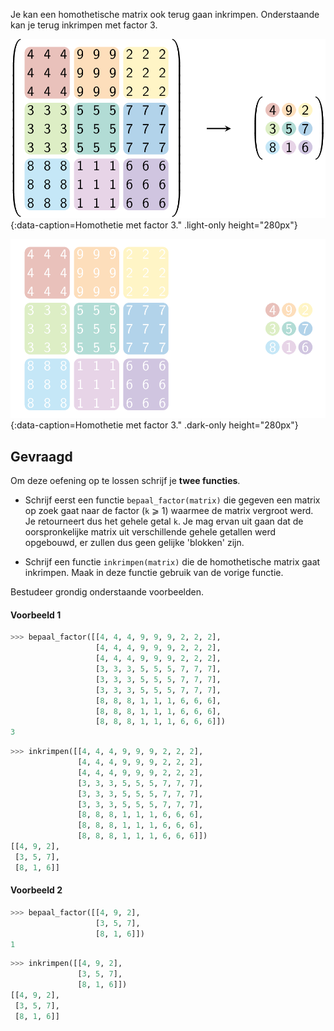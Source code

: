 Je kan een homothetische matrix ook terug gaan inkrimpen. Onderstaande kan je terug inkrimpen met factor 3.

![Homothetie met factor 3.](media/image.png "Homothetie met factor 3."){:data-caption=Homothetie met factor 3." .light-only height="280px"}

![Homothetie met factor 3.](media/image_dark.png "Homothetie met factor 3."){:data-caption=Homothetie met factor 3." .dark-only height="280px"}

## Gevraagd
Om deze oefening op te lossen schrijf je **twee functies**.

* Schrijf eerst een functie `bepaal_factor(matrix)` die gegeven een matrix op zoek gaat naar de factor (`k` ⩾ 1) waarmee de matrix vergroot werd. Je retourneert dus het gehele getal `k`. Je mag ervan uit gaan dat de oorspronkelijke matrix uit verschillende gehele getallen werd opgebouwd, er zullen dus geen gelijke 'blokken' zijn.

* Schrijf een functie `inkrimpen(matrix)` die de homothetische matrix gaat inkrimpen. Maak in deze functie gebruik van de vorige functie.

Bestudeer grondig onderstaande voorbeelden.

#### Voorbeeld 1

```python
>>> bepaal_factor([[4, 4, 4, 9, 9, 9, 2, 2, 2],
                   [4, 4, 4, 9, 9, 9, 2, 2, 2],
                   [4, 4, 4, 9, 9, 9, 2, 2, 2],
                   [3, 3, 3, 5, 5, 5, 7, 7, 7],
                   [3, 3, 3, 5, 5, 5, 7, 7, 7],
                   [3, 3, 3, 5, 5, 5, 7, 7, 7],
                   [8, 8, 8, 1, 1, 1, 6, 6, 6],
                   [8, 8, 8, 1, 1, 1, 6, 6, 6],
                   [8, 8, 8, 1, 1, 1, 6, 6, 6]])
3
```

```python
>>> inkrimpen([[4, 4, 4, 9, 9, 9, 2, 2, 2],
               [4, 4, 4, 9, 9, 9, 2, 2, 2],
               [4, 4, 4, 9, 9, 9, 2, 2, 2],
               [3, 3, 3, 5, 5, 5, 7, 7, 7],
               [3, 3, 3, 5, 5, 5, 7, 7, 7],
               [3, 3, 3, 5, 5, 5, 7, 7, 7],
               [8, 8, 8, 1, 1, 1, 6, 6, 6],
               [8, 8, 8, 1, 1, 1, 6, 6, 6],
               [8, 8, 8, 1, 1, 1, 6, 6, 6]])
[[4, 9, 2],
 [3, 5, 7],
 [8, 1, 6]]
```

#### Voorbeeld 2

```python
>>> bepaal_factor([[4, 9, 2],
                   [3, 5, 7],
                   [8, 1, 6]])
1
```

```python
>>> inkrimpen([[4, 9, 2],
               [3, 5, 7],
               [8, 1, 6]])
[[4, 9, 2],
 [3, 5, 7],
 [8, 1, 6]]
```

